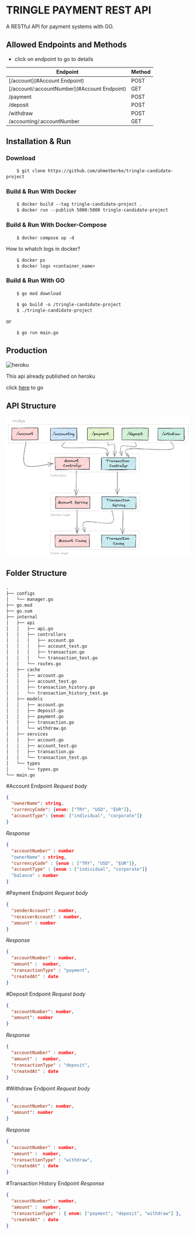 # TRINGLE PAYMENT REST API

A RESTful API for payment systems with GO.

## Allowed Endpoints and Methods

- click on endpoint to go to details 

| Endpoint                                     | Method |
|----------------------------------------------|--------|
| [/account](#Account Endpoint)                | POST   |
| [/account/:accountNumber](#Account Endpoint) | GET    |
| /payment                                     | POST   |
| /deposit                                     | POST   |
| /withdraw                                    | POST   |
| /accounting/:accountNumber                   | GET    |


## Installation & Run
### Download
```
    $ git clone https://github.com/ahmetberke/tringle-candidate-project
```

### Build & Run With Docker
```
    $ docker build --tag tringle-candidate-project .
    $ docker run --publish 5000:5000 tringle-candidate-project
```
### Build & Run With Docker-Compose
```
    $ docker compose up -d
```
How to whatch logs in docker?
```
    $ docker ps
    $ docker logs <container_name>
```

### Build & Run With GO
```
    $ go mod download
```
```
    $ go build -o /tringle-candidate-project
    $ ./tringle-candidate-project
```
or
```
    $ go run main.go
```

## Production

![heroku](https://www.vectorlogo.zone/logos/heroku/heroku-ar21.png)

This api already published on heroku

click [here](https://tringle-payment-rest-api.herokuapp.com/) to go

## API Structure

![api structure](https://github.com/ahmetberke/tringle-candidate-project/blob/main/images/arc.png?raw=true)

## Folder Structure
```
.
├── configs
│   └── manager.go
├── go.mod
├── go.sum
├── internal
│   ├── api
│   │   ├── api.go
│   │   ├── controllers
│   │   │   ├── account.go
│   │   │   ├── account_test.go
│   │   │   ├── transaction.go
│   │   │   └── transaction_test.go
│   │   └── routes.go
│   ├── cache
│   │   ├── account.go
│   │   ├── account_test.go
│   │   ├── transaction_history.go
│   │   └── transaction_history_test.go
│   ├── models
│   │   ├── account.go
│   │   ├── deposit.go
│   │   ├── payment.go
│   │   ├── transaction.go
│   │   └── withdraw.go
│   ├── services
│   │   ├── account.go
│   │   ├── account_test.go
│   │   ├── transaction.go
│   │   └── transaction_test.go
│   └── types
│       └── types.go
└── main.go

```

#Account Endpoint
*Request body*
```json
{
  "ownerName": string,
  "currencyCode": {enum: ["TRY", "USD", "EUR"]},
  "accountType": {enum: ["individual", "corporate"]}
}
```
*Response*
```json
{
  "accountNumber" : number
  "ownerName" : string,
  "currencyCode" : {enum : ["TRY", "USD", "EUR"]},
  "accountType" : {enum : ["individual", "corporate"]}
  "balance" : number
}
```

#Payment Endpoint
*Request body*
```json
{
  "senderAccount" : number,
  "receiverAccount" : number,
  "amount" : number
}
```
*Response*
```json
{
  "accountNumber" : number,
  "amount" :  number,
  "transactionType" : "payment",
  "createdAt" : date
}
```

#Deposit Endpoint
*Request body*
```json
{
  "accountNumber": number,
  "amount": number
}
```
*Response*
```json
{
  "accountNumber" : number,
  "amount" :  number,
  "transactionType" : "deposit",
  "createdAt" : date
}
```

#Withdraw Endpoint
*Request body*
```json
{
  "accountNumber": number,
  "amount": number
}
```
*Response*
```json
{
  "accountNumber" : number,
  "amount" :  number,
  "transactionType" : "withdraw",
  "createdAt" : date
}
```

#Transaction History Endpoint
*Response*
```json
{
  "accountNumber" : number,
  "amount" :  number,
  "transactionType" : { enum: ["payment", "deposit", "withdraw"] },
  "createdAt" : date
}
```
